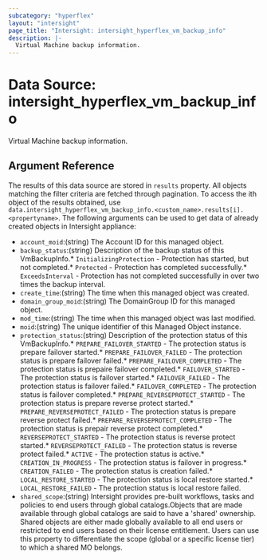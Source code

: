 ```yaml
---
subcategory: "hyperflex"
layout: "intersight"
page_title: "Intersight: intersight_hyperflex_vm_backup_info"
description: |-
  Virtual Machine backup information.
---
```


# Data Source: intersight_hyperflex_vm_backup_info
Virtual Machine backup information.
## Argument Reference
The results of this data source are stored in `results` property.
All objects matching the filter criteria are fetched through pagination.
To access the ith object of the results obtained, use `data.intersight_hyperflex_vm_backup_info.<custom_name>.results[i].<propertyname>`.
The following arguments can be used to get data of already created objects in Intersight appliance:
* `account_moid`:(string) The Account ID for this managed object. 
* `backup_status`:(string) Description of the backup status of this VmBackupInfo.* `InitializingProtection` - Protection has started, but not completed.* `Protected` - Protection has completed successfully.* `ExceedsInterval` - Protection has not completed successfully in over two times the backup interval. 
* `create_time`:(string) The time when this managed object was created. 
* `domain_group_moid`:(string) The DomainGroup ID for this managed object. 
* `mod_time`:(string) The time when this managed object was last modified. 
* `moid`:(string) The unique identifier of this Managed Object instance. 
* `protection_status`:(string) Description of the protection status of this VmBackupInfo.* `PREPARE_FAILOVER_STARTED` - The protection status is prepare failover started.* `PREPARE_FAILOVER_FAILED` - The protection status is prepare failover failed.* `PREPARE_FAILOVER_COMPLETED` - The protection status is prepaire failover completed.* `FAILOVER_STARTED` - The protection status is failover started.* `FAILOVER_FAILED` - The protection status is failover failed.* `FAILOVER_COMPLETED` - The protection status is failover completed.* `PREPARE_REVERSEPROTECT_STARTED` - The protection status is prepare reverse protect started.* `PREPARE_REVERSEPROTECT_FAILED` - The protection status is prepare reverse protect failed.* `PREPARE_REVERSEPROTECT_COMPLETED` - The protection status is prepair reverse protect completed.* `REVERSEPROTECT_STARTED` - The protection status is reverse protect started.* `REVERSEPROTECT_FAILED` - The protection status is reverse protect failed.* `ACTIVE` - The protection status is active.* `CREATION_IN_PROGRESS` - The protection status is failover in progress.* `CREATION_FAILED` - The protection status is creation failed.* `LOCAL_RESTORE_STARTED` - The protection status is local restore started.* `LOCAL_RESTORE_FAILED` - The protection status is local restore failed. 
* `shared_scope`:(string) Intersight provides pre-built workflows, tasks and policies to end users through global catalogs.Objects that are made available through global catalogs are said to have a 'shared' ownership. Shared objects are either made globally available to all end users or restricted to end users based on their license entitlement. Users can use this property to differentiate the scope (global or a specific license tier) to which a shared MO belongs. 
 